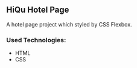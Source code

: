 ## HiQu Hotel Page

A hotel page project which styled by CSS Flexbox.

### Used Technologies:

-   HTML
-   CSS
